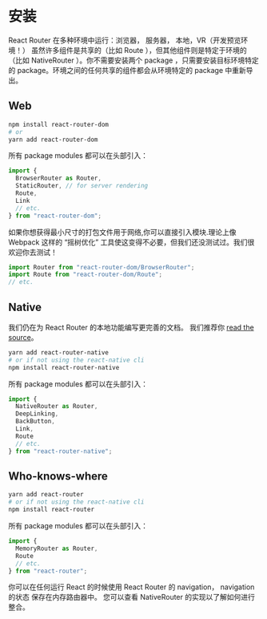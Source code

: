 # 安装

React Router 在多种环境中运行：浏览器， 服务器， 本地，VR（开发预览环境！） 虽然许多组件是共享的（比如 Route ），但其他组件则是特定于环境的（比如 NativeRouter ）。你不需要安装两个 package ，只需要安装目标环境特定的  package。环境之间的任何共享的组件都会从环境特定的 package 中重新导出。

## Web

```bash
npm install react-router-dom
# or
yarn add react-router-dom
```

所有 package modules 都可以在头部引入：

```js
import {
  BrowserRouter as Router,
  StaticRouter, // for server rendering
  Route,
  Link
  // etc.
} from "react-router-dom";
```

如果你想获得最小尺寸的打包文件用于网络,你可以直接引入模块.理论上像 Webpack 这样的 “摇树优化” 工具使这变得不必要，但我们还没测试过。我们很欢迎你去测试！

```js
import Router from "react-router-dom/BrowserRouter";
import Route from "react-router-dom/Route";
// etc.
```

## Native

我们仍在为 React Router 的本地功能编写更完善的文档。 我们推荐你 [read the source](https://github.com/ReactTraining/react-router/tree/v4/packages/react-router-native)。

```bash
yarn add react-router-native
# or if not using the react-native cli
npm install react-router-native
```

所有 package modules 都可以在头部引入：

```js
import {
  NativeRouter as Router,
  DeepLinking,
  BackButton,
  Link,
  Route
  // etc.
} from "react-router-native";
```

## Who-knows-where

```bash
yarn add react-router
# or if not using the react-native cli
npm install react-router
```

所有 package modules 都可以在头部引入：

```js
import {
  MemoryRouter as Router,
  Route
  // etc.
} from "react-router";
```

你可以在任何运行 React 的时候使用 React Router 的 navigation， navigation 的状态 保存在内存路由器中。 您可以查看 NativeRouter 的实现以了解如何进行整合。
